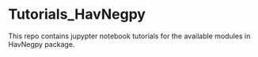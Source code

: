 # Tutorials_HavNegpy

This repo contains jupypter notebook tutorials for the available modules in HavNegpy package.
